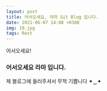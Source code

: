 ```yaml
---
layout: post
title: 어서오세요, 라마 Git Blog 입니다.
date: 2021-06-07 14:08 +0300
img: 19.jpg
tags: Rest
---
```


어서오세요!

### 어서오세요 라마 입니다.

제 블로그에 들러주셔서 무척 기쁩니다 ✦‿✦ 
